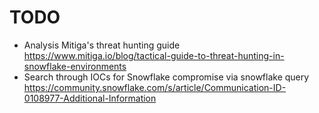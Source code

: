 # TODO

- Analysis Mitiga's threat hunting guide https://www.mitiga.io/blog/tactical-guide-to-threat-hunting-in-snowflake-environments
- Search through IOCs for Snowflake compromise via snowflake query  https://community.snowflake.com/s/article/Communication-ID-0108977-Additional-Information